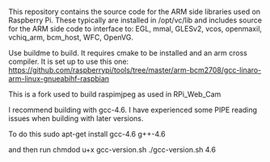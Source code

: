 This repository contains the source code for the ARM side libraries used on Raspberry Pi.
These typically are installed in /opt/vc/lib and includes source for the ARM side code to interface to:
EGL, mmal, GLESv2, vcos, openmaxil, vchiq_arm, bcm_host, WFC, OpenVG.

Use buildme to build. It requires cmake to be installed and an arm cross compiler. It is set up to use this one:
https://github.com/raspberrypi/tools/tree/master/arm-bcm2708/gcc-linaro-arm-linux-gnueabihf-raspbian

This is a fork used to build raspimjpeg as used in RPi_Web_Cam

I recommend building with gcc-4.6. I have experienced some PIPE reading issues when building with later versions.

To do this 
sudo apt-get install gcc-4.6 g++-4.6

and then run
chmdod u+x gcc-version.sh
./gcc-version.sh 4.6

